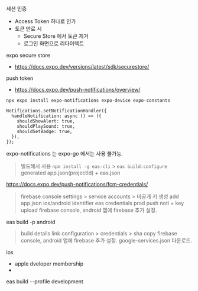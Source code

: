 세션 인증

- Access Token 하나로 인가
- 토큰 만료 시
  - Secure Store 에서 토큰 제거
  - 로그인 화면으로 리다이렉트

expo secure store

- https://docs.expo.dev/versions/latest/sdk/securestore/

push token

- https://docs.expo.dev/push-notifications/overview/

```
npx expo install expo-notifications expo-device expo-constants

```

```
Notifications.setNotificationHandler({
  handleNotification: async () => ({
    shouldShowAlert: true,
    shouldPlaySound: true,
    shouldSetBadge: true,
  }),
});
```

expo-notifications 는 expo-go 에서는 사용 불가능.

> 빌드해서 사용
> `npm install -g eas-cli` > `eas build:configure`
> generated app.json(projectId) + eas.json

https://docs.expo.dev/push-notifications/fcm-credentials/

> firebase console
> settings > service accounts > 비공개 키 생성
> add app.json ios/android identifier
> eas credentials prod
> push noti + key upload
> firebase console, android 앱에 firebase 추가 설정.

eas build -p android

> build details link
> configuration > credentials > sha copy
> firebase console, android 앱에 firebase 추가 설정.
> google-services.json 다운로드.

ios

- apple dveloper membership
-

eas build --profile development
